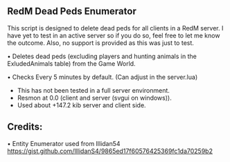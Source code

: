 ## RedM Dead Peds Enumerator

This script is designed to delete dead peds for all clients in a RedM server. I have yet to test in an active server so if you do so, feel free to let me know the outcome. Also, no support is provided as this was just to test.

•  Deletes dead peds (excluding players and hunting animals in the ExludedAnimals table) from the Game World.

•  Checks Every 5 minutes by default. (Can adjust in the server.lua)

- This has not been tested in a full server environment.
- Resmon at 0.0 (client and server (svgui on windows)).
- Used about +147.2 kib server and client side.

## Credits:
•  Entity Enumerator used from Illidan54 https://gist.github.com/IllidanS4/9865ed17f60576425369fc1da70259b2
